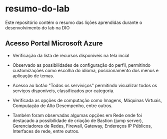 # resumo-do-lab
Este repositório contém o resumo das lições aprendidas durante o desenvolvimento do lab na DIO

## Acesso Portal Microsoft Azure

- Verificação da lista de recursos disponíveis na tela incial

- Observado as possibilidades de configuração do perfil, permitindo customizações como escolha do idioma, posicionamento dos menus e aplicação de temas.

- Acesso ao botão "Todos os serviviços" permitindo visualizar todos os serviços disponíveis, classificados por categoria.
- Verificada as opções de computação como Imagens, Máquinas Virtuais, Computação de Alto Desempenho, entre outros.
- Também foram observadas algumas opções em Rede onde foi destacado a possibilidade de criação de Bastion (jump server), Gerenciadores de Redes, Firewall, Gateway, Endereços IP Públicos, Interfaces de rede, entre outros.
